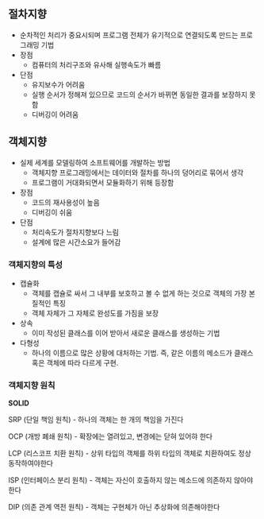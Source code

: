 ## 절차지향

- 순차적인 처리가 중요시되며 프로그램 전체가 유기적으로 연결되도록 만드는 프로그래밍 기법
- 장점
    - 컴퓨터의 처리구조와 유사해 실행속도가 빠름
- 단점
    - 유지보수가 어려움
    - 실행 순서가 정해져 있으므로 코드의 순서가 바뀌면 동일한 결과를 보장하지 못함
    - 디버깅이 어려움

## 객체지향

- 실제 세계를 모델링하여 소프트웨어를 개발하는 방법
    - 객체지향 프로그래밍에서는 데이터와 절차를 하나의 덩어리로 묶어서 생각
    - 프로그램이 거대화되면서 모듈화하기 위해 등장함
- 장점
    - 코드의 재사용성이 높음
    - 디버깅이 쉬움
- 단점
    - 처리속도가 절차지향보다 느림
    - 설계에 많은 시간소요가 들어감

### 객체지향의 특성

- 캡슐화
    - 객체를 캡슐로 싸서 그 내부를 보호하고 볼 수 없게 하는 것으로 객체의 가장 본질적인 특징
    - 객체 자체가 그 자체로 완성도를 가짐을 보장
- 상속
    - 이미 작성된 클래스를 이어 받아서 새로운 클래스를 생성하는 기법
- 다형성
    - 하나의 이름으로 많은 상황에 대처하는 기법. 즉, 같은 이름의 메소드가 클래스 혹은 객체에 따라 다르게 구현.

### 객체지향 원칙

**SOLID**

SRP (단일 책임 원칙) - 하나의 객체는 한 개의 책임을 가진다

OCP (개방 폐쇄 원칙) - 확장에는 열려있고, 변경에는 닫혀 있어햐 한다

LCP (리스코프 치환 원칙) - 상위 타입의 객체를 하위 타입의 객체로 치환하여도 정상 동작하여야한다

ISP (인터페이스 분리 원칙) - 객체는 자신이 호출하지 않는 메소드에 의존하지 않아야한다

DIP (의존 관계 역전 원칙) - 객체는 구현체가 아닌 추상화에 의존해야한다
